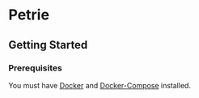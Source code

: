 # Petrie

## Getting Started

### Prerequisites

You must have [Docker](https://docs.docker.com/engine/installation/) and 
[Docker-Compose](https://docs.docker.com/compose/install/) installed.
